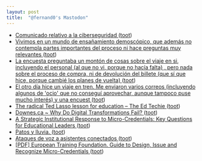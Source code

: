 ```yaml
---
layout: post
title:  "@fernand0's Mastodon"
---
```

*  [Comunicado relativo a la ciberseguridad ](https://www.hiberus.com/comunicado-cibersegurida) ([toot](https://mastodon.social/@fernand0/110581578035349491))
*  [Vivimos en un mundo de ensañamiento demoscópico, que además no contempla partes importantes del proceso ni hace preguntas muy relevantes ](https://mastodon.social/@fernand0/110581445770529261) ([toot](https://mastodon.social/@fernand0/110581445770529261))
*  [La encuesta preguntaba un montón de cosas sobre el viaje en si, incluyendo el personal (al que no vi, porque no hacía falta) , pero nada sobre el proceso de compra, ni de devolución del billete (que sí que hice, porque cambié los planes de vuelta) ](https://mastodon.social/@fernand0/110581443673092155) ([toot](https://mastodon.social/@fernand0/110581443673092155))
*  [El otro día hice un viaje en tren. Me enviaron varios correos (incluyendo algunos de &#39;ocio&#39; que no conseguí aprovechar, aunque tampoco puse mucho interés) y una encuest ](https://mastodon.social/@fernand0/110581431904434041) ([toot](https://mastodon.social/@fernand0/110581431904434041))
*  [The radical Ted Lasso lesson for education – The Ed Techie ](https://blog.edtechie.net/higher-ed/the-radical-ted-lasso-lesson-for-education) ([toot](https://mastodon.social/@fernand0/110581290471218900))
*  [Downes.ca ~ Why Do Digital Transformations Fail?  ](https://www.downes.ca/post/75266) ([toot](https://mastodon.social/@fernand0/110580962234493632))
*  [A Strategic Institutional Response to Micro-Credentials: Key Questions for Educational Leaders ](https://jime.open.ac.uk/articles/10.5334/jime.80) ([toot](https://mastodon.social/@fernand0/110577708232220223))
*  [Patos y lluvia. ](https://avecesunafoto.wordpress.com/2023/06/20/patos-y-lluvia) ([toot](https://mastodon.social/@fernand0/110577691242597311))
*  [Ataques de voz a asistentes conectados ](https://fernand0.github.io//descubriendo-lo-inaudible) ([toot](https://mastodon.social/@fernand0/110577511123968455))
*  [[PDF] European Training Foundation. Guide to Design, Issue and Recognize Micro-Credentials   ](https://www.etf.europa.eu/sites/default/files/2023-05/Micro-Credential%20Guidelines%20Final%20Delivery.pdf) ([toot](https://mastodon.social/@fernand0/110577501948250159))
